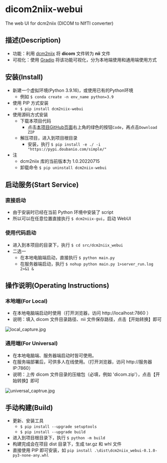 # dicom2niix-webui

The web UI for dcm2niix (DICOM to NIfTI converter)

## 描述(Description)

- 功能：利用 [dcm2niix](https://github.com/rordenlab/dcm2niix) 将 **dicom** 文件转为 **nii** 文件
- 可视化：使用 [Gradio](https://github.com/gradio-app/gradio) 将该功能可视化，分为本地端使用和通用端使用方式

## 安装(Install)
- 新建一个虚拟环境(Python 3.9.16)，或使用已有的Python环境
  - 例如 `$ conda create -n env_name python=3.9`
- 使用 PIP 方式安装
  - `$ pip install dcm2niix-webui`
- 使用源码方式安装
  - 下载本项目代码
    - 点击[本项目GitHub页面](https://github.com/AlionSSS/dcm2niix-webui)右上角的绿色的按钮`Code`，再点击`Download ZIP`
  - 解压项目，进入到项目根目录
    - 安装，执行 `$ pip install -e ./ -i "https://pypi.doubanio.com/simple/"`
- 注
  - dcm2niix 库的当前版本为 1.0.20220715
  - 卸载命令 `$ pip uninstall dcm2niix-webui`

## 启动服务(Start Service)
### 直接启动
- 由于安装时已经在当前 Python 环境中安装了 script
- 所以可以在任意位置直接执行 `$ dcm2niix-gui`，启动 WebUI

### 使用代码启动
- 进入到本项目的目录下，执行 `$ cd src/dcm2niix_webui`
- 二选一
  - 在本地电脑端启动，直接执行 `$ python main.py`
  - 在服务器端启动，执行 `$ nohup python main.py 1>server_run.log 2>&1 &`

## 操作说明(Operating Instructions)
### 本地端(For Local)
- 在本地电脑端启动时使用（打开浏览器，访问 http://localhost:7860 ）
- 说明：填入 dicom 文件目录路径、nii 文件保存路径，点击【开始转换】即可

![local_capture.jpg](https://raw.githubusercontent.com/AlionSSS/dcm2niix-webui/main/doc-resources/local_capture.jpg)


### 通用端(For Universal)
- 在本地电脑端、服务器端启动时皆可使用。
- 在服务端部署后，可供多人在线使用。（打开浏览器，访问 http://服务器IP:7860）
- 说明：上传 dicom 文件目录的压缩包（必填，例如 'dicom.zip'），点击【开始转换】即可

![universal_captrue.jpg](https://raw.githubusercontent.com/AlionSSS/dcm2niix-webui/main/doc-resources/universal_captrue.jpg)

## 手动构建(Build)
- 更新、安装工具
  - `$ pip install --upgrade setuptools`
  - `$ pip install --upgrade build`
- 进入到项目根目录下，执行 `$ python -m build`
- 构建完成会在项目 dist 目录下，生成 tar.gz 和 whl 文件
- 直接使用 PIP 即可安装，如 `pip install .\dist\dcm2niix_webui-0.1.0-py3-none-any.whl`
